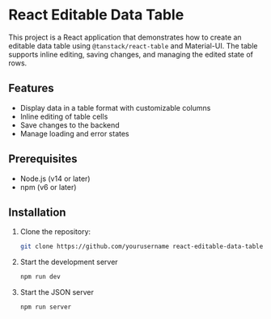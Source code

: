 # React Editable Data Table

This project is a React application that demonstrates how to create an editable data table using `@tanstack/react-table` and Material-UI. The table supports inline editing, saving changes, and managing the edited state of rows.

## Features

- Display data in a table format with customizable columns
- Inline editing of table cells
- Save changes to the backend
- Manage loading and error states

## Prerequisites

- Node.js (v14 or later)
- npm (v6 or later)

## Installation

1. Clone the repository:

   ```bash
   git clone https://github.com/yourusername react-editable-data-table.git
2. Start the development server

    ```bash
    npm run dev
3. Start the JSON server

    ```bash
    npm run server    


